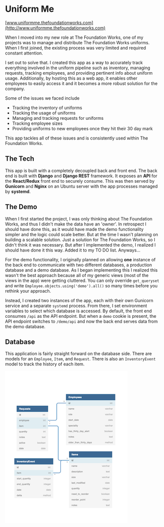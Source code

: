 # Uniform Me

[www.uniformme.thefoundationworks.com](http://www.uniformme.thefoundationworks.com)

When I moved into my new role at The Foundation Works, one of my projects was to manage and distribute The Foundation Works uniforms. When I first joined, the existing process was very limited and required constant attention. 

I set out to solve that. I created this app as a way to accurately track  everything involved in the uniform pipeline such as inventory, managing requests, tracking employees, and providing pertinent info about uniform usage. Additionally, by hosting this as a web app, it enables other employees to easily access it and it becomes a more robust solution for the company.

Some of the issues we faced include

 - Tracking the inventory of uniforms
 - Tracking the usage of uniforms
 - Managing and tracking requests for uniforms
 - Tracking employee sizes
 - Providing uniforms to new employees once they hit their 30 day mark
 
 This app tackles all of these issues and is consistently used within The Foundation Works.

## The Tech
This app is built with a completely decoupled back and front end. The back end is built with **Django** and **Django REST** framework. It exposes an **API** for the **React/Redux** front end to securely consume. This was then served by **Gunicorn** and **Nginx**  on an Ubuntu server with the app processes managed by **systemd**.

## The Demo
When I first started the project, I was only thinking about The Foundation Works, and thus I didn't make the data have an 'owner'. In retrospect I should have done this, as it would have made the demo functionality simpler and the logic could scale better. But at the time I wasn't planning on building a scalable solution. Just a solution for The Foundation Works, so I didn't think it was necessary. But after I implemented the demo, I realized I should have done it this way. Added it to my TO DO list. Anyways...

For the demo functionality, I originally planned on allowing **one** instance of the back end to communicate with two different databases, a production database and a demo database.  As I began implementing this I realized this wasn't the best approach because all of my generic views (most of the views in the app) were getting cluttered. You can only override `get_queryset` and write `Employee.objects.using('demo').all()` so many times before you rethink your approach. 

Instead, I created two instances of the app, each with their own Gunicorn service and a separate `systemd` process. From there, I set environment variables to select which database is accessed. By default, the front end consumes `/api` as the API endpoint. But when a `demo` cookie is present, the API endpoint switches to `/demo/api` and now the back end serves data from the demo database. 

## Database
This application is fairly straight forward on the database side. There are models for an `Employee`, `Item`, and `Request`. There is also an `InventoryEvent` model to track the history of each item.

![Database](./back-end/database.png)

